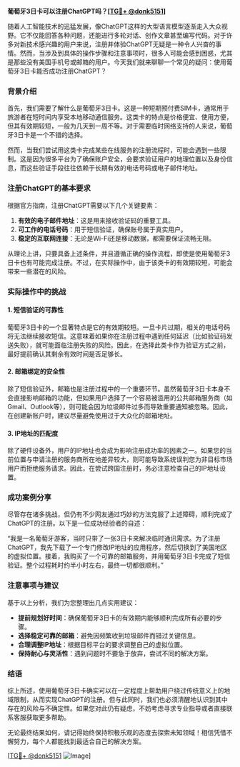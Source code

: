 **葡萄牙3日卡可以注册ChatGPT吗？[[TG💪+ @donk5151](https://t.me/s/donk5151)]**

随着人工智能技术的迅猛发展，像ChatGPT这样的大型语言模型逐渐走入大众视野。它不仅能回答各种问题，还能进行多轮对话、创作文章甚至编写代码。对于许多对新技术感兴趣的用户来说，注册并体验ChatGPT无疑是一种令人兴奋的事情。然而，当涉及到具体的操作步骤和注意事项时，很多人可能会感到困惑，尤其是那些没有美国手机号或邮箱的用户。今天我们就来聊聊一个常见的疑问：使用葡萄牙3日卡能否成功注册ChatGPT？

### 背景介绍

首先，我们需要了解什么是葡萄牙3日卡。这是一种短期预付费SIM卡，通常用于旅游者在短时间内享受本地移动通信服务。这类卡的特点是价格便宜、使用方便，但其有效期较短，一般为几天到一周不等。对于需要临时网络支持的人来说，葡萄牙3日卡是一个不错的选择。

然而，当我们尝试用这类卡完成某些在线服务的注册流程时，可能会遇到一些限制。这是因为很多平台为了确保账户安全，会要求验证用户的地理位置以及身份信息，而这些验证手段往往依赖于长期有效的电话号码或电子邮件地址。

### 注册ChatGPT的基本要求

根据官方指南，注册ChatGPT需要以下几个关键要素：

1. **有效的电子邮件地址**：这是用来接收验证码的重要工具。
2. **可工作的电话号码**：用于短信验证，确保账号属于真实用户。
3. **稳定的互联网连接**：无论是Wi-Fi还是移动数据，都需要保证流畅无阻。

从理论上讲，只要具备上述条件，并且遵循正确的操作流程，即使是使用葡萄牙3日卡也有可能完成注册。不过，在实际操作中，由于该类卡的有效期较短，可能会带来一些潜在的风险。

### 实际操作中的挑战

#### 1. 短信验证的可靠性
葡萄牙3日卡的一个显著特点是它的有效期较短。一旦卡片过期，相关的电话号码将无法继续接收短信。这意味着如果你在注册过程中遇到任何延迟（比如验证码发送失败），就可能面临注册失败的风险。因此，在选择此类卡作为验证方式之前，最好提前确认其剩余有效时间是否足够长。

#### 2. 邮箱绑定的安全性
除了短信验证外，邮箱也是注册过程中的一个重要环节。虽然葡萄牙3日卡本身不会直接影响邮箱的功能，但如果用户选择了一个容易被滥用的公共邮箱服务商（如Gmail、Outlook等），则可能会因为垃圾邮件过多而导致重要通知被忽略。因此，在创建新账户时，建议尽量避免使用过于大众化的邮箱地址。

#### 3. IP地址的匹配度
除了硬件设备外，用户的IP地址也会成为影响注册成功率的因素之一。如果您的当前位置与申请注册的服务商所在地差异较大，则可能导致系统误判您为非目标市场用户而拒绝服务请求。因此，在尝试跨国注册时，务必注意检查自己的IP地址设置。

### 成功案例分享

尽管存在诸多挑战，但仍有不少网友通过巧妙的方法克服了上述障碍，顺利完成了ChatGPT的注册。以下是一位成功经验者的自述：

“我是一名葡萄牙游客，当时只带了一张3日卡来解决临时通讯需求。为了注册ChatGPT，我先下载了一个专门修改IP地址的应用程序，然后切换到了美国地区的虚拟位置。接着，我购买了一个可靠的邮箱服务，并用葡萄牙3日卡完成了短信验证。整个过程耗时约半小时左右，最终一切都很顺利。”

### 注意事项与建议

基于以上分析，我们为您整理出几点实用建议：

- **提前规划好时间**：确保葡萄牙3日卡的有效期内能够顺利完成所有必要的步骤。
- **选择稳定可靠的邮箱**：避免因频繁收到垃圾邮件而错过关键信息。
- **合理调整IP地址**：根据目标平台的要求调整自己的虚拟位置。
- **保持耐心与灵活性**：遇到问题时不要急于放弃，尝试不同的解决方案。

### 结语

综上所述，使用葡萄牙3日卡确实可以在一定程度上帮助用户绕过传统意义上的地域限制，从而实现ChatGPT的注册。但与此同时，我们也必须清醒地认识到其中存在的风险与不确定性。如果您对此仍有疑虑，不妨考虑寻求专业指导或者直接联系客服获取更多帮助。

无论最终结果如何，请记得始终保持积极乐观的态度去探索未知领域！相信凭借不懈努力，每个人都能找到最适合自己的解决方案。

[[TG💪+ @donk5151](https://t.me/s/donk5151) ![Image](https://i.postimg.cc/rwNCRYN7/Snipaste-2025-04-30-17-27-05.png)]